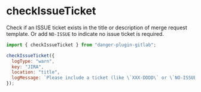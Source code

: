 # checkIssueTicket

Check if an ISSUE ticket exists in the title or description of merge request template. Or add `NO-ISSUE` to indicate no issue ticket is required.

```javascript
import { checkIssueTicket } from "danger-plugin-gitlab";

checkIssueTicket({
  logType: "warn",
  key: "JIRA",
  location: "title",
  logMessage: `Please include a ticket (like \`XXX-DDDD\` or \`NO-ISSUE\` if there is no ticket) at the beginning of the MR title`;
});
```
